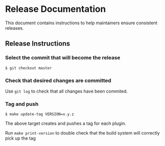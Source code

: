 # Release Documentation

This document contains instructions to help maintainers ensure consistent releases.

## Release Instructions

### Select the commit that will become the release

```code
$ git checkout master
```

### Check that desired changes are committed

Use `git log` to check that all changes have been commited.

### Tag and push

```code
$ make update-tag VERSION=x.y.z
```

The above target creates and pushes a tag for each plugin.

Run `make print-version` to double check that the build system will correctly pick up the tag